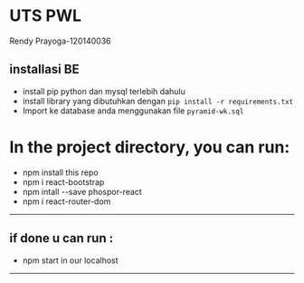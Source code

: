 # UTS PWL
Rendy Prayoga-120140036

## installasi BE
- install pip python dan mysql terlebih dahulu
- install library yang dibutuhkan dengan `pip install -r requirements.txt`
- Import ke database anda menggunakan file `pyramid-wk.sql`

# In the project directory, you can run:
- npm install this repo
- npm i react-bootstrap
- npm intall --save phospor-react
- npm i react-router-dom
  
-------------------------------------
  ## if done u can run :
- npm start in our localhost
-------------------------------------

